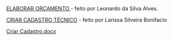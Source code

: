 
[ELABORAR ORÇAMENTO ](https://github.com/leosilvaalves/Projeto---Desenvolvimento-de-Sistemas-II/files/3104936/Casos.de.Uso-.Orcamento.docx)- feito por Leonardo da Silva Alves.

[CRIAR CADASTRO TÉCNICO](https://github.com/leosilvaalves/Projeto---Desenvolvimento-de-Sistemas-II/files/3101901/Caso.de.uso.CRIAR.CADASTRO.TECNICO.docx) - feito por Larissa Silveira Bonifacio 

[Criar Cadastro.docx](https://github.com/leosilvaalves/Projeto---Desenvolvimento-de-Sistemas-II/files/3105096/Criar.Cadastro.docx)

